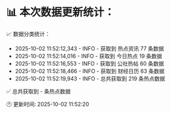 📊 本次数据更新统计：
==========================

📈 数据分类统计：
- 2025-10-02 11:52:12,343 - INFO - 获取到 热点资讯 77 条数据
- 2025-10-02 11:52:14,016 - INFO - 获取到 今日热点 19 条数据
- 2025-10-02 11:52:16,553 - INFO - 获取到 公社热帖 60 条数据
- 2025-10-02 11:52:18,466 - INFO - 获取到 财经日历 63 条数据
- 2025-10-02 11:52:19,943 - INFO - 总共获取到 219 条热点数据

✅ 总共获取到 - 条热点数据

🕐 更新时间: 2025-10-02 11:52:20
